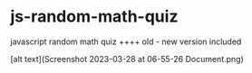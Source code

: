 # js-random-math-quiz
javascript random math quiz ++++ old - new version included


[alt text](Screenshot 2023-03-28 at 06-55-26 Document.png)
